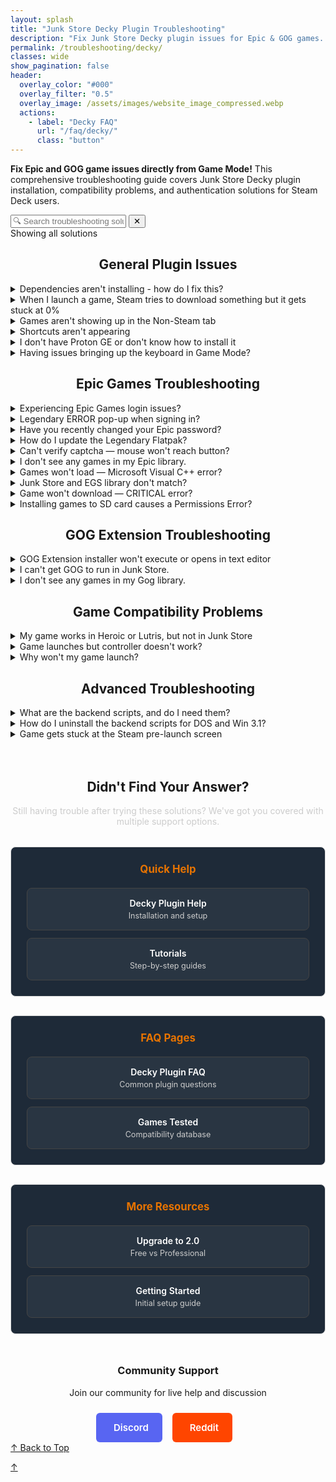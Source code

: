 ```yaml
---
layout: splash
title: "Junk Store Decky Plugin Troubleshooting"
description: "Fix Junk Store Decky plugin issues for Epic & GOG games. Complete troubleshooting guide for Game Mode installation problems, compatibility, and launch issues."
permalink: /troubleshooting/decky/
classes: wide
show_pagination: false
header:
  overlay_color: "#000"
  overlay_filter: "0.5"
  overlay_image: /assets/images/website_image_compressed.webp
  actions:
    - label: "Decky FAQ"
      url: "/faq/decky/"
      class: "button"
---
```

<section class="seo-intro">
  <p><strong>Fix Epic and GOG game issues directly from Game Mode!</strong> This comprehensive troubleshooting guide covers Junk Store Decky plugin installation, compatibility problems, and authentication solutions for Steam Deck users.</p>
</section>



<!-- Troubleshooting Search Interface -->
<div class="faq-search-container">
  <div class="search-box">
    <input type="text" id="faq-search" placeholder="🔍 Search troubleshooting solutions..." aria-label="Search troubleshooting questions">
    <button type="button" id="clear-search" class="clear-button" title="Clear search">✕</button>
  </div>
  <div class="search-results-info" id="search-info">Showing all solutions</div>
  <div class="no-results" id="no-results" style="display: none;">
    <p>No solutions found matching your search. Try different keywords or browse all sections above.</p>
  </div>
</div>

<div style="text-align: center;">
<h2 id="general-plugin-issues">General Plugin Issues</h2>
</div>


<details class="faq-box" id="dependencies-not-installing">
  <summary>Dependencies aren't installing - how do I fix this?</summary>
  <p></p>
    If you're seeing errors and dependencies aren't installing, try running these commands in Konsole:
    <br><br>
    <strong>Command sequence:</strong>
    <div class="custom-code-block" style="position: relative; margin: 15px 0;">
      <pre style="background: #272822; color: #f8f8f2; padding: 15px; border-radius: 6px; overflow-x: auto; position: relative; font-family: 'Fira Code', Consolas, monospace; font-size: 14px; line-height: 1.4;"><code><span style="color: #66d9ef">export</span> <span style="color: #fd971f">DECKY_PLUGIN_RUNTIME_DIR</span><span style="color: #f92672">=</span>~/homebrew/data/Junk Store
<span style="color: #66d9ef">export</span> <span style="color: #fd971f">PYTHONPATH</span><span style="color: #f92672">=</span>~/homebrew/plugins/Junk Store/scripts:<span style="color: #fd971f">$PYTHONPATH</span>:~/homebrew/plugins/Junk Store/scripts/shared
<span style="color: #66d9ef">export</span> <span style="color: #fd971f">DECKY_PLUGIN_DIR</span><span style="color: #f92672">=</span>~/homebrew/plugins/Junk Store
<span style="color: #66d9ef">export</span> <span style="color: #fd971f">DECKY_PLUGIN_LOG_DIR</span><span style="color: #f92672">=</span>~/homebrew/logs/Junk Store
<span style="color: #66d9ef">cd</span> ~/homebrew/plugins/Junk Store
./scripts/install_deps.sh</code></pre>
      <button onclick="copyCode(this)" style="position: absolute; top: 8px; right: 8px; background: rgba(0,0,0,0.6); border: 1px solid #555; color: #fff; padding: 6px 8px; border-radius: 3px; cursor: pointer; font-size: 11px; z-index: 100;" title="Copy to clipboard">⧉</button>
    </div>
    
    <script>
    function copyCode(button) {
      const code = button.parentElement.parentElement.querySelector('code').textContent.trim();
      navigator.clipboard.writeText(code).then(() => {
        button.innerHTML = '<span style="color: #4ade80;">✓ Copied</span>';
        setTimeout(() => {
          button.innerHTML = `<svg width="14" height="14" viewBox="0 0 24 24" fill="none" stroke="currentColor" stroke-width="2">
            <rect x="9" y="9" width="13" height="13" rx="2" ry="2"></rect>
            <path d="m5 15-4-4 4-4"></path>
            <path d="M5 20v-7a3 3 0 0 1 3-3h7"></path>
          </svg>`;
        }, 2000);
      });
    }
    </script>
    <strong>What this does:</strong> Sets up the correct environment and runs the dependency installer manually.
</details>

<details class="faq-box" id="steam-download-stuck-0">
 <summary>When I launch a game, Steam tries to download something but it gets stuck at 0%</summary>
  <p></p>
    This is a known Steam issue, often related to Proton 9. We recommend switching to a <strong>GE-Proton</strong> version instead, as these are better suited for running non-Steam games. Open the game's properties in Steam and select a different Proton version from the Compatibility tab to resolve the issue.
</details>

<details class="faq-box" id="games-not-showing-non-steam">
  <summary>Games aren't showing up in the Non-Steam tab</summary>
  <p></p>
    Check your settings and make sure the shortcut isn't hidden. After changing settings, reboot your Steam Deck for changes to take effect.
</details>

<details class="faq-box" id="shortcuts-not-appearing">
  <summary>Shortcuts aren't appearing</summary>
  <p></p>
    Try rebooting your device first. If they still don't appear, ask for help in the <em>plugin-support</em> forum on <a href="https://discord.gg/6mRUhR6Teh" target="_blank">Discord</a>.
</details>


<details class="faq-box" id="proton-ge-installation">
  <summary>I don't have Proton GE or don't know how to install it</summary>
  <p></p>
    To get Proton GE or other custom versions of Proton, you can use one of the following tools:
  <ul>
    <li><strong>ProtonUp-QT</strong> — A simple app that lets you download and manage Proton versions. You can find it in the <strong>Discover Store</strong> (in Desktop Mode).</li>
    <li><strong>Wine Cellar</strong> — A Decky plugin that works similarly to ProtonUp-QT. If you already have Decky installed for other plugins, you can install Wine Cellar directly from the <strong>Decky Plugin Store</strong>.</li>
  </ul>
    Once installed, use either tool to download the latest <strong>GE-Proton</strong> release. After that, you'll be able to select it as a compatibility option in Junk Store.
    <br>
    <br>
    Please refer to our <a href="{{ '/tutorials/' | relative_url }}">Tutorials</a> page to see how to change/check your Proton version if you are unsure how to do this.
</details>

<details class="faq-box" id="keyboard-issues-game-mode">
  <summary>Having issues bringing up the keyboard in Game Mode?</summary>
  <p></p>
    If the <strong>Steam + X</strong> shortcut isn't bringing up the keyboard try the following:
  <ul>
    <li>Try to bring up the keyboard ⌨️ from the Quick Access Menu (<strong>⋯</strong>).</li>
    <li>Tap directly on a text field (like a password box) to prompt the keyboard.</li>
    <li>Try toggling to Desktop Mode and back to Game Mode to reset input services.</li>
    <li>Restart Steam or the device if the issue persists.</li>
  </ul>
    This is a known Steam bug that has been around for a while. These steps usually help work around it until Valve fixes it in a future update.
  
</details>

<div style="text-align: center;">
<h2 id="epic-games-troubleshooting">Epic Games Troubleshooting</h2>
</div>


<details class="faq-box" id="epic-login-issues">
  <summary>Experiencing Epic Games login issues?</summary>
  <p></p>
    Legendary sometimes has trouble logging in, especially with alternative authentication methods. Try these solutions:
    <br><br>
    <strong>Method 1 - Big Picture Mode Login:</strong>
    <ol>
      <li>Switch to Desktop Mode</li>
      <li>Launch Steam in Big Picture mode</li>
      <li>Try logging in there</li>
      <li>Once successful, return to Gaming Mode</li>
    </ol>
    <br>
    <strong>Method 2 - "Unable to complete login" error:</strong><br>
    If you get this error, use the command-line workaround:
    <ol>
      <li>Switch to Desktop Mode and open Konsole</li>
      <li>Run: <code>flatpak run com.github.derrod.legendary auth --disable-webview</code></li>
      <li>It will launch a browser for you to log in</li>
      <li>Copy the provided code and paste it back into Konsole</li>
    </ol>
</details>

<details class="faq-box" id="legendary-error-popup">
  <summary>Legendary ERROR pop-up when signing in?</summary>
  <p></p>
    If you see "Legendary status produced no output," your credentials may be corrupted.<br><br>
    In Desktop Mode, open Konsole and run:<br>
    <code>/bin/flatpak run com.github.derrod.legendary auth --delete</code><br>
    Then re-authenticate with:<br>
    <code>/bin/flatpak run com.github.derrod.legendary auth</code>
</details>

<details class="faq-box" id="changed-epic-password">
  <summary>Have you recently changed your Epic password?</summary>
  <p></p>
    If you've changed your password and are having issues logging in, simply reboot your Steam Deck.
</details>

<details class="faq-box" id="update-legendary-flatpak">
  <summary>How do I update the Legendary Flatpak?</summary>
  <p> </p>
    Go to <strong>About &gt; Dependencies</strong> in the Junk Store UI and click "Install Dependencies" again.
</details>

<details class="faq-box" id="captcha-mouse-wont-reach">
  <summary>Can't verify captcha — mouse won't reach button?</summary>
  <p></p>
    Try the following:
    <ul>
      <li>Use a keyboard and press <kbd>Tab</kbd> to cycle to the Verify button.</li>
      <li>In Game Mode, change the resolution to <strong>3840x2160</strong> via:<br>
      Epic Games Login &gt; Properties &gt; Shortcut &gt; Game Resolution.</li>
      <li>Or run in Konsole:<br>
      <code>flatpak run com.github.derrod.legendary auth --disable-webview</code></li>
    </ul>
</details>

<details class="faq-box" id="no-epic-games-showing">
  <summary>I don't see any games in my Epic library.</summary>
  <p></p>
      Check the following:
    <ul>
      <li>If you have more than one Epic account, make sure you are logged into the correct one.</li>
      <li>Press <strong>X</strong> to toggle the "Show Installed" filter — it may be hiding your uninstalled games.</li>
      <li>Clear the search bar at the top — any text here will filter your library.</li>
      <li>Refresh your games list from the main Epic tab:<br>
    &nbsp;&nbsp;<strong>Sliders menu &gt; Refresh Games List</strong></li>
      <li>Reboot the Steam Deck</li>
      <li>Log out and log back into your Epic account</li>
    </ul>
</details>

<details class="faq-box" id="games-wont-load-cpp-error">
  <summary>Games won't load — Microsoft Visual C++ error?</summary>
  <p></p>
    If prompted to install Microsoft Visual C++ Runtime:
    <ol>
      <li>Download the <strong>X64 redistributable</strong> from <a href="https://learn.microsoft.com/en-us/cpp/windows/latest-supported-vc-redist?view=msvc-170" target="_blank">Microsoft Learn</a>.</li>
      <li>Copy the file to the game's install folder:<br><code>~/Games/epic/[game title]</code></li>
      <li>In Junk Store, go to the game's slider menu → <strong>Run EXE in Game Folder</strong></li>
      <li>Select <code>VC_redist.x64.exe</code> and complete the install.</li>
    </ol>
    This should allow the game to run.
</details>

<details class="faq-box" id="junk-store-egs-mismatch">
  <summary>Junk Store and EGS library don't match?</summary>
  <p></p>
    Have you tried <strong>refreshing your games list?</strong>
  <ul>
    <li>Refresh your games list from the main Epic tab:</li><br>
    &nbsp;&nbsp;<strong>Sliders menu &gt; Refresh Games List</strong>
   <li>Or run the following in Konsole to refresh:</li>
  <pre><code>flatpak run com.github.derrod.legendary list --force-refresh</code></pre>
  </ul>
  <br>
    If missing games still don't appear, they may require a third-party launcher and are currently unsupported.
</details>

<details class="faq-box" id="game-wont-download-critical">
  <summary>Game won't download — CRITICAL error?</summary>
  <p></p>
    If you get:<br>
    <strong>CRITICAL: installation cannot proceed, exiting</strong><br>
    It likely means your storage is full. Free up space or install to another location.
</details>

<details class="faq-box" id="sd-card-permissions-error">
  <summary>Installing games to SD card causes a Permissions Error?</summary>
  <p></p>
    Possible causes:
    <ul>
      <li>Your SD card may not be formatted correctly.</li>
      <li>Old dependencies — revisit <strong>About &gt; Dependencies</strong> and reinstall them.</li>
      <li><strong>SD card naming:</strong> If you've renamed your SD card, it may not be in the path Junk Store expects (<code>/run/media/mmcblk0p1</code>). See solution below.</li>
    </ul>
    <strong>Bazzite users:</strong>
    <br>
    If you are getting this error you need to edit the <code>settings.sh</code> file to match your setup.
    <br><br>
    The file you need to edit is here:<br>
    <code>~/homebrew/plugins/Junk-Store/scripts/Extensions/Epic/settings.sh</code>
    <br><br>
    Look for the line:<br>
    <code>INSTALL_DIR="/run/media/mmcblk0p1/Games/epic/"</code>
    <br><br>
    That's the fallback path Junk Store expects. If your SD card has a different name or path, update this line to match your actual SD card location.
</details>

<div style="text-align: center;">
<h2 id="gog-extension-troubleshooting">GOG Extension Troubleshooting</h2>
</div>

<details class="faq-box" id="gog-installer-wont-execute">
  <summary>GOG Extension installer won't execute or opens in text editor</summary>
  <p><strong>Problem:</strong> When double-clicking the GOG Extension installer, nothing happens or it opens in Kate text editor.</p>

  <p><strong>Solution:</strong></p>
  <ol>
    <li><strong>Check file permissions:</strong> Right-click → Properties → Permissions → Check "Is executable"</li>
    <li><strong>Check for theme conflicts:</strong> Custom icon packs can break system dialogs. Switch to default theme temporarily</li>
    <li><strong>Use console as backup:</strong> Right-click → "Run in Konsole" to see error messages</li>
  </ol>

  <p><em>Most common cause: Custom icon themes interfering with system dialogs (zenity).</em></p>
</details>

<details class="faq-box" id="gog-wont-run">
  <summary>I can't get GOG to run in Junk Store.</summary>
  <p></p>
    Make sure you're using the <strong>latest version of Junk Store</strong> from the <strong>Decky Testing Store</strong>.<br><br>
    You'll also need to reinstall dependencies by going to the <strong>About</strong> section and clicking "Install Dependencies."<br><br>
    Once you've purchased the GOG extension, please follow the <a href="/tutorials/gogextension">GOG Extension Install Guide</a> to install the extension and link it to your Junk Store plugin.
</details>

<details class="faq-box" id="no-gog-games-showing">
  <summary>I don't see any games in my Gog library.</summary>
  <p></p>
  Check the following:
  <ul>
    <li>If you have more than one Gog account, make sure you are logged into the correct one.</li>
    <li>Press <strong>X</strong> to toggle the "Show Installed" filter — it may be hiding your uninstalled games.</li>
    <li>Clear the search bar at the top — any text here will filter your library.</li>
    <li>Refresh your games list from the main Gog tab:<br>
      &nbsp;&nbsp;<strong>Sliders menu &gt; Refresh Games List</strong>
    </li>
    <li>Reboot the Steam Deck</li>
    <li>Log out and log back into your Gog account</li>
  </ul>
</details>

<div style="text-align: center;">
<h2 id="game-compatibility-problems">Game Compatibility Problems</h2>
</div>


<details class="faq-box" id="works-in-heroic-lutris-not-junk-store">
  <summary>My game works in Heroic or Lutris, but not in Junk Store</summary>
  <p></p>
    Games that run in Heroic or Lutris usually work in Junk Store too — it's just a matter of finding the right tweaks:
  <ul>
    <li><strong>Check our game compatibility table first</strong> — see if the game is listed in our <a href="{{ '/tested-games' | relative_url }}">tested games database</a> for known compatibility status and specific tweaks.</li>
    <li>Try switching to a different GE-Proton version.</li>
    <li>Install any required or missing dependencies (you may sometimes get a prompt to install a Microsoft C++ runtime, or something else).</li>
    <li>Some Epic games require the EOS overlay to be enabled before they will work. Make sure you have installed this globally (Epic tab) and enabled it for the game (done from the game page in Junk Store).</li>
  </ul>
    Please refer to our <a href="/tutorials/">Tutorials</a> section to learn how to change or check your Proton version or install Microsoft C++ runtimes if you are unsure how to do this.
  <br>
  <br>
    If that doesn't work, ask for help in our Discord server. Please be patient—our team is small! While we have a decent game library, we don't have every game, so we may only be able to offer advice rather than fixes.
</details>

<details class="faq-box" id="controller-not-working">
  <summary>Game launches but controller doesn't work?</summary>
  <p></p>
    Try the following:
    <ul>
      <li>Restart your Steam Deck — this can resolve odd controller issues.</li>
      <li>Check your Steam Input settings — they may be interfering.</li>
      <li>Open and close the Quick Access menu — this can "wake" controller detection.</li>
      <li>Change the Proton version — ProtonGE is often more compatible.</li>
    </ul>
    If none of these work, further research may be needed. Note that we can't test every game.
</details>

<details class="faq-box" id="game-wont-launch">
  <summary>Why won't my game launch?</summary>
  <p></p>
    Games may fail to launch for a variety of reasons. Here are some common causes and what you can do:
  <ul>
    <li><strong>Wrong compatibility layer:</strong><br>
      Try switching to a different version of Proton. Non-Steam games usually work best with <strong>GE-Proton</strong>. We recommend finding a version that works well for most of your library and using it as the default for non-Steam games.<br><br>
      However, some titles require a <em>specific</em> version of Proton or GE-Proton to run properly.
    </li>
    <li><strong>Missing dependencies:</strong><br>
      Some games require additional libraries such as <strong>Microsoft C++ Runtime</strong> or <strong>DirectX</strong>. These dependencies may not always trigger an obvious error message, so try installing them if you suspect they're missing.
    </li>
    <li><strong>Check compatibility resources:</strong><br>
      📋 First check our <a href="/tested-games/">Games Tested table</a> for compatibility status and any specific workarounds for your game.<br><br>
      If not listed there, visit <a href="https://www.protondb.com" target="_blank" rel="noopener">ProtonDB.com</a> for community tips. You may find game-specific tweaks, compatibility reports, or Proton version recommendations that solve your issue.
    </li>
  </ul>
</details>

<div style="text-align: center;">
<h2 id="advanced-troubleshooting">Advanced Troubleshooting</h2>
</div>


<details class="faq-box" id="backend-scripts-info">
  <summary>What are the backend scripts, and do I need them?</summary>
  <p></p>
    These are optional example scripts mainly for DOSBox games. They are not officially supported and may stop working if Junk Store is updated. Use them only if you know how they work.
</details>

<details class="faq-box" id="uninstall-backend-scripts">
  <summary>How do I uninstall the backend scripts for DOS and Win 3.1?</summary>
  <p></p>
    You can delete them manually from:
    <br>
    <code>~/homebrew/data/Junk Store/scripts/Extensions</code>
</details>

<details class="faq-box" id="stuck-steam-prelaunch">
  <summary>Game gets stuck at the Steam pre-launch screen</summary>
  <p></p>
    This might be caused by another plugin (like <strong>decky-cloud-save</strong>) locking Junk Store's files. 
    <br>
    <br>
    Make sure nothing is interfering with this folder:
    <br>
    <code>/home/deck/homebrew/data/Junk Store</code>
    <br>
    <br>
    Junk Store relies on that data directory to function correctly.
</details>

<h2 style="text-align: center; margin-top: 4rem;">Didn't Find Your Answer?</h2>

<p style="text-align: center; margin-bottom: 2rem; color: #ccc;">Still having trouble after trying these solutions? We've got you covered with multiple support options.</p>

<div class="help-grid">

<div class="help-section">
  <h3>Quick Help</h3>
  <div class="help-links">
    <a href="/deckyhelp/" class="help-link">
      <span class="help-title">Decky Plugin Help</span>
      <span class="help-desc">Installation and setup</span>
    </a>
    <a href="/tutorials/" class="help-link">
      <span class="help-title">Tutorials</span>
      <span class="help-desc">Step-by-step guides</span>
    </a>
  </div>
</div>

<div class="help-section">
  <h3>FAQ Pages</h3>
  <div class="help-links">
    <a href="/faq/decky/" class="help-link">
      <span class="help-title">Decky Plugin FAQ</span>
      <span class="help-desc">Common plugin questions</span>
    </a>
    <a href="/tested-games/" class="help-link">
      <span class="help-title">Games Tested</span>
      <span class="help-desc">Compatibility database</span>
    </a>
  </div>
</div>

<div class="help-section">
  <h3>More Resources</h3>
  <div class="help-links">
    <a href="/upgrade/" class="help-link">
      <span class="help-title">Upgrade to 2.0</span>
      <span class="help-desc">Free vs Professional</span>
    </a>
    <a href="/get_started/" class="help-link">
      <span class="help-title">Getting Started</span>
      <span class="help-desc">Initial setup guide</span>
    </a>
  </div>
</div>

</div>

<div style="text-align: center; margin-top: 3rem;">
  <h3>Community Support</h3>
  <p style="margin-bottom: 1.5rem;">Join our community for live help and discussion</p>
  <a href="https://discord.gg/6mRUhR6Teh" target="_blank" rel="noopener" class="community-btn discord-btn">
    <i class="fab fa-discord" style="margin-right: 6px;"></i> Discord
  </a>
  <a href="https://www.reddit.com/r/JunkStore/" target="_blank" rel="noopener" class="community-btn reddit-btn">
    <i class="fab fa-reddit" style="margin-right: 6px;"></i> Reddit
  </a>
</div>

<!-- Final navigation - Back to top buttons -->
<div class="section-end">
  <a href="#top" class="back-to-top">↑ Back to Top</a>
</div>

<!-- Mobile floating action button -->
<a href="#top" class="faq-mobile-fab" id="mobile-fab">↑</a>

<style>
.faq-anchor {
  background: none;
  border: none;
  cursor: pointer;
  font-size: 0.8em;
  margin-left: 8px;
  opacity: 0.5;
  transition: opacity 0.2s ease;
  text-decoration: none;
  color: inherit;
}

/* Help Section Styling */
.help-grid {
  display: grid;
  grid-template-columns: repeat(auto-fit, minmax(280px, 1fr));
  gap: 30px;
  margin: 30px 0;
}

.help-section {
  border: 1px solid #ddd;
  border-radius: 8px;
  padding: 25px;
  background-color: #1e2a38;
  transition: all 0.3s ease;
  text-align: center;
}

.help-section:hover {
  border-color: #e67300;
  transform: translateY(-2px);
}

.help-section h3 {
  margin-top: 0;
  margin-bottom: 20px;
  color: #e67300;
  font-size: 1.2em;
}

.help-links {
  display: flex;
  flex-direction: column;
  gap: 12px;
}

.help-link {
  display: block;
  padding: 15px;
  background: rgba(255, 255, 255, 0.05);
  border: 1px solid #444;
  border-radius: 8px;
  text-decoration: none;
  transition: all 0.2s ease;
}

.help-link:hover {
  background: rgba(230, 115, 0, 0.1);
  border-color: #e67300;
  transform: translateX(5px);
}

.help-title {
  display: block;
  color: #fff;
  font-weight: 600;
  margin-bottom: 4px;
}

.help-desc {
  display: block;
  color: #ccc;
  font-size: 0.9em;
}

/* Community Buttons */
.community-btn {
  display: inline-flex;
  align-items: center;
  padding: 12px 20px;
  border-radius: 6px;
  text-decoration: none;
  font-weight: 600;
  font-size: 15px;
  transition: all 0.2s ease;
  border: 2px solid transparent;
  margin-right: 12px;
  color: white;
}

.discord-btn {
  background: #5865f2;
  color: white !important;
}

.reddit-btn {
  background: #ff4500;
  color: white !important;
}

.community-btn:hover {
  transform: translateY(-1px);
  box-shadow: 0 4px 12px rgba(0, 0, 0, 0.3);
  text-decoration: none;
  color: white;
  opacity: 0.9;
}

/* Mobile Responsive */
@media (max-width: 768px) {
  .help-grid {
    grid-template-columns: 1fr;
    gap: 20px;
  }
}

.faq-anchor:hover {
  opacity: 1;
}

.faq-box summary:hover .faq-anchor, 
.troubleshooting-box summary:hover .faq-anchor {
  opacity: 0.8;
}

</style>

<script>
// Show/hide mobile FAB based on scroll position
window.addEventListener('scroll', function() {
  const fab = document.getElementById('mobile-fab');
  if (window.scrollY > 300) {
    fab.classList.add('visible');
  } else {
    fab.classList.remove('visible');
  }
});

// Load fuzzy search component
const fuzzySearchScript = document.createElement('script');
fuzzySearchScript.src = '{{ "/assets/js/fuzzy-search.js" | relative_url }}';
document.head.appendChild(fuzzySearchScript);

// Troubleshooting Search Functionality
document.addEventListener('DOMContentLoaded', function() {
  const searchInput = document.getElementById('faq-search');
  const clearButton = document.getElementById('clear-search');
  const searchInfo = document.getElementById('search-info');
  const noResults = document.getElementById('no-results');
  const troubleshootingBoxes = document.querySelectorAll('.troubleshooting-box');
  const sectionSummaries = document.querySelectorAll('.section-summary');
  
  let totalQuestions = troubleshootingBoxes.length;
  
  // Initialize fuzzy search when available
  let fuzzySearch = null;
  setTimeout(() => {
    if (window.FuzzySearch) {
      fuzzySearch = new window.FuzzySearch({
        maxSuggestions: 3,
        minSearchLength: 3
      });
    }
  }, 100);
  
  // Extract searchable text from troubleshooting questions
  const troubleshootingQuestions = Array.from(troubleshootingBoxes).map(box => {
    const summary = box.querySelector('summary');
    return summary ? summary.textContent.trim() : '';
  }).filter(text => text.length > 0);
  
  function highlightText(text, searchTerm) {
    if (!searchTerm) return text;
    const regex = new RegExp(`(${searchTerm.replace(/[.*+?^${}()|[\]\\]/g, '\\$&')})`, 'gi');
    return text.replace(regex, '<span class="search-highlight">$1</span>');
  }
  
  function removeHighlights(element) {
    const highlights = element.querySelectorAll('.search-highlight');
    highlights.forEach(highlight => {
      highlight.outerHTML = highlight.innerHTML;
    });
  }
  
  function searchTroubleshooting() {
    const searchTerm = searchInput.value.trim().toLowerCase();
    let visibleCount = 0;
    
    // Clear previous highlights
    troubleshootingBoxes.forEach(box => removeHighlights(box));
    
    if (searchTerm === '') {
      // Show all questions
      troubleshootingBoxes.forEach(box => {
        box.style.display = 'block';
        visibleCount++;
      });
      sectionSummaries.forEach(summary => summary.style.display = 'block');
      noResults.style.display = 'none';
      clearButton.style.display = 'none';
    } else {
      // Search and filter
      troubleshootingBoxes.forEach(box => {
        const summary = box.querySelector('summary');
        const content = box.querySelector('p, ul, ol, div');
        
        const summaryText = summary ? summary.textContent.toLowerCase() : '';
        const contentText = content ? content.textContent.toLowerCase() : '';
        
        if (summaryText.includes(searchTerm) || contentText.includes(searchTerm)) {
          box.style.display = 'block';
          visibleCount++;
          
          // Simple highlighting - avoid HTML mangling by working with plain text only
          if (summary && summaryText.includes(searchTerm)) {
            const originalText = summary.textContent;
            const escapedTerm = searchTerm.replace(/[.*+?^${}()|[\\]\\\\]/g, '\\\\$&');
            const regex = new RegExp(`(${escapedTerm})`, 'gi');
            summary.innerHTML = originalText.replace(regex, '<span class="search-highlight">$1</span>');
          }
        } else {
          box.style.display = 'none';
        }
      });
      
      // Hide section summaries during search
      sectionSummaries.forEach(summary => summary.style.display = 'none');
      clearButton.style.display = 'inline-block';
    }
    
    // Show fuzzy suggestions if no results found and fuzzy search is available
    if (fuzzySearch && visibleCount === 0 && searchTerm.length >= 3) {
      fuzzySearch.hideSuggestions(); // Clear any existing suggestions
      const suggestions = fuzzySearch.findSuggestions(searchTerm, troubleshootingQuestions);
      if (suggestions.length > 0) {
        const container = document.querySelector('.faq-search-container');
        fuzzySearch.showSuggestions(searchTerm, suggestions, container, (suggestion) => {
          searchInput.value = suggestion;
          searchTroubleshooting();
        });
      }
    } else if (fuzzySearch) {
      fuzzySearch.hideSuggestions();
    }
    
    // Update results info
    if (visibleCount === 0 && searchTerm !== '') {
      searchInfo.textContent = 'No solutions found';
      noResults.style.display = 'block';
    } else if (searchTerm === '') {
      searchInfo.textContent = `Showing all ${totalQuestions} solutions`;
      noResults.style.display = 'none';
    } else {
      searchInfo.textContent = `Showing ${visibleCount} of ${totalQuestions} solutions`;
      noResults.style.display = 'none';
    }
  }
  
  function clearSearch() {
    searchInput.value = '';
    if (fuzzySearch) {
      fuzzySearch.hideSuggestions();
    }
    searchTroubleshooting();
    searchInput.focus();
  }
  
  // Event listeners
  searchInput.addEventListener('input', searchTroubleshooting);
  searchInput.addEventListener('keyup', function(e) {
    if (e.key === 'Escape') {
      clearSearch();
    }
  });
  
  clearButton.addEventListener('click', clearSearch);
  
  // Initialize
  searchInfo.textContent = `Showing all ${totalQuestions} solutions`;
  
  // Update total questions display on load
  setTimeout(() => {
    totalQuestions = document.querySelectorAll('.troubleshooting-box').length;
    searchInfo.textContent = `Showing all ${totalQuestions} solutions`;
  }, 100);

  // Handle direct links to troubleshooting items
  function openLinkedTroubleshooting() {
    if (window.location.hash) {
      const targetId = window.location.hash.substring(1);
      const targetElement = document.getElementById(targetId);
      if (targetElement && targetElement.tagName === 'DETAILS') {
        targetElement.open = true;
        setTimeout(() => {
          targetElement.scrollIntoView({ behavior: 'smooth', block: 'center' });
          targetElement.style.boxShadow = '0 0 10px rgba(59, 130, 246, 0.5)';
          setTimeout(() => {
            targetElement.style.boxShadow = '';
          }, 3000);
        }, 100);
      }
    }
  }

  // Add anchor buttons to all troubleshooting questions
  function addAnchorButtons() {
    const troubleshootingBoxes = document.querySelectorAll('.troubleshooting-box[id], .faq-box[id]');
    troubleshootingBoxes.forEach(box => {
      const summary = box.querySelector('summary');
      const id = box.getAttribute('id');
      if (summary && id && !summary.querySelector('.faq-anchor')) {
        const anchorButton = document.createElement('button');
        anchorButton.className = 'faq-anchor';
        anchorButton.setAttribute('onclick', `copyFAQLink('${id}')`);
        anchorButton.setAttribute('title', 'Copy link to this question');
        anchorButton.innerHTML = '🔗';
        summary.appendChild(document.createTextNode(' '));
        summary.appendChild(anchorButton);
      }
    });
  }

  // Initialize anchor functionality
  addAnchorButtons();
  openLinkedTroubleshooting();
  window.addEventListener('hashchange', openLinkedTroubleshooting);
});

// Copy FAQ link function (global scope for onclick handlers)
function copyFAQLink(questionId) {
  const url = window.location.origin + window.location.pathname + '#' + questionId;
  
  function showNotification(message, isError = false) {
    const notification = document.createElement('div');
    notification.className = 'copy-success';
    notification.style.cssText = `
      position: fixed; top: 20px; right: 20px; z-index: 1000;
      background: ${isError ? '#ef4444' : '#10b981'}; color: white;
      padding: 12px 20px; border-radius: 6px; font-size: 14px;
      box-shadow: 0 4px 6px rgba(0, 0, 0, 0.1);
    `;
    notification.textContent = message;
    document.body.appendChild(notification);
    
    setTimeout(() => {
      if (document.body.contains(notification)) {
        document.body.removeChild(notification);
      }
    }, 3000);
  }
  
  if (navigator.clipboard && window.isSecureContext) {
    navigator.clipboard.writeText(url).then(() => {
      showNotification('Link copied to clipboard!');
    }).catch(() => {
      fallbackCopy();
    });
  } else {
    fallbackCopy();
  }
  
  function fallbackCopy() {
    try {
      const textArea = document.createElement('textarea');
      textArea.value = url;
      textArea.style.cssText = 'position:fixed;left:-9999px;top:-9999px;';
      textArea.setAttribute('readonly', '');
      document.body.appendChild(textArea);
      textArea.focus();
      textArea.select();
      const successful = document.execCommand('copy');
      document.body.removeChild(textArea);
      
      if (successful) {
        showNotification('Link copied to clipboard!');
      } else {
        showNotification('Copy failed. URL: ' + url, true);
      }
    } catch (err) {
      showNotification('Copy failed. URL: ' + url, true);
    }
  }
}
</script>
